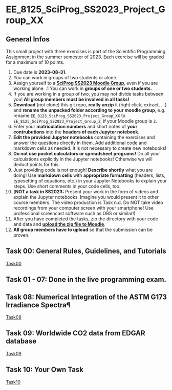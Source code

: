 # EE_8125_SciProg_SS2023_Project_Group_XX

## General Infos

This small project with three exercises is part of the Scientific Programming Assignment in the summer semester of 2023. Each exercise will be graded for a maximum of 10 points.

1. Due date is **2023-08-31**.
1. You can work in groups of two students or alone.
1. Assign yourself to a [**SciProg SS2023 Moodle Group**](https://moodle.hochschule-rhein-waal.de/mod/choicegroup/view.php?id=415894), even if you are working alone. 
.1 You can work in **groups of one or two students.**
1. If you are working in a group of two, you may not divide tasks between you! **All group members must be involved in all tasks!** 
1. **Download** (not clone) this git repo, **really unzip** it (right click, extract, ...) and **rename the unpacked folder according to your moodle group**, e.g. rename `EE_8125_SciProg_SS2023_Project_Group_XX` to `EE_8125_SciProg_SS2023_Project_Group_Z`, if your Moodle group is `Z`. 
1. Enter your **matriculation numbers** and short notes of **your contrubutions** into the **headers of each Jupyter notebook.**
1. **Edit the provided Jupyter notebooks** containing the exercises and answer the questions directly in them. Add additional code and markdown cells as needed. It is not necessary to create new notebooks!
1. **Do not use pocket calculators or spreadsheet programs!** Do all your calculations explicitly in the Jupyter notebooks! Otherwise we will deduct points for this. 
1. Just providing code is not enough! **Describe shortly** what you are doing! Use **markdown cells** with **appropriate formatting** (headers, lists, typesetting of equations, etc.) in your Jupyter Notebooks to explain your steps. Use short comments in your code cells, too.
1. (**NOT a task in SS2023:** Present your work in the form of videos and explain the Jupyter notebooks. Imagine you would present it to other course members. The video production is Task n.d. Do NOT take video recordings from your computer screen with your smartphone! Use professional screencast software such as OBS or similar!)
1. After you have completed the tasks, zip the directory with your code and data and [**upload the zip file to Moodle**](https://moodle.hochschule-rhein-waal.de/course/view.php?id=16470#section-6).
1. **All group members have to upload** so that the submission can be proven.

## Task 00: General Rules, Guidelines, and Tutorials

[Task00](Task00/README.md)

## Task 01 - 07: Done in the live programming exam.

## Task 08: Numerical Integration of the ASTM G173 Irradiance Spectra¶

[Task08](Task08_ASTM_G173_spectrum/README.md)

## Task 09: Worldwide  CO2 data from EDGAR database

[Task09](Task09_EDGAR_C02_database/README.md)

## Task 10: Your Own Task

[Task10](Task10_your_own_exercise/README.md)
